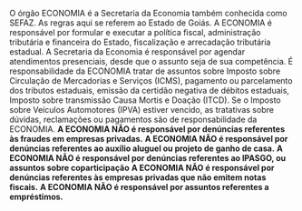 O órgão ECONOMIA é a Secretaria da Economia também conhecida como SEFAZ. As regras aqui se referem ao Estado de Goiás. A ECONOMIA é responsável por formular e executar a política fiscal, administração tributária e financeira do Estado, fiscalização e arrecadação tributária estadual. A Secretaria da Economia é responsável por agendar atendimentos presenciais, desde que o assunto seja de sua competência. É responsabilidade da ECONOMIA tratar de assuntos sobre Imposto sobre Circulação de Mercadorias e Serviços (ICMS), pagamento ou parcelamento dos tributos estaduais, emissão da certidão negativa de débitos estaduais, Imposto sobre transmissão Causa Mortis e Doação (ITCD).
Se o Imposto sobre Veículos Automotores (IPVA) estiver vencido, as tratativas sobre dúvidas, reclamações ou pagamentos são de responsabilidade da ECONOMIA.
**A ECONOMIA NÃO é responsável por denúncias referentes às fraudes em empresas privadas.**
**A ECONOMIA NÃO é responsável por denúncias referentes ao auxílio aluguel ou projeto de ganho de casa.**
**A ECONOMIA NÃO é responsável por denúncias referentes ao IPASGO, ou assuntos sobre coparticipação**
**A ECONOMIA NÃO é responsável por denúncias referentes às empresas privadas que não emitem notas fiscais.**
**A ECONOMIA NÃO é responsável por assuntos referentes a empréstimos.**
